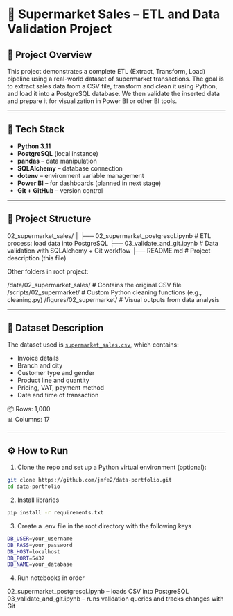 # 🛒 Supermarket Sales – ETL and Data Validation Project

## 📌 Project Overview

This project demonstrates a complete ETL (Extract, Transform, Load) pipeline using a real-world dataset of supermarket transactions. The goal is to extract sales data from a CSV file, transform and clean it using Python, and load it into a PostgreSQL database. We then validate the inserted data and prepare it for visualization in Power BI or other BI tools.

---

## 🧰 Tech Stack

- **Python 3.11**
- **PostgreSQL** (local instance)
- **pandas** – data manipulation
- **SQLAlchemy** – database connection
- **dotenv** – environment variable management
- **Power BI** – for dashboards (planned in next stage)
- **Git + GitHub** – version control

---

## 📁 Project Structure

02_supermarket_sales/
│
├── 02_supermarket_postgresql.ipynb # ETL process: load data into PostgreSQL
├── 03_validate_and_git.ipynb # Data validation with SQLAlchemy + Git workflow
├── README.md # Project description (this file)


Other folders in root project:

/data/02_supermarket_sales/ # Contains the original CSV file
/scripts/02_supermarket/ # Custom Python cleaning functions (e.g., cleaning.py)
/figures/02_supermarket/ # Visual outputs from data analysis


---

## 📄 Dataset Description

The dataset used is [`supermarket_sales.csv`](https://www.kaggle.com/datasets/aungpyaeap/supermarket-sales), which contains:

- Invoice details
- Branch and city
- Customer type and gender
- Product line and quantity
- Pricing, VAT, payment method
- Date and time of transaction

📦 Rows: 1,000  
📊 Columns: 17

---

## ⚙️ How to Run

1. Clone the repo and set up a Python virtual environment (optional):

```bash
git clone https://github.com/jmfe2/data-portfolio.git
cd data-portfolio
```
   
2. Install libraries

```bash
pip install -r requirements.txt
```

3. Create a .env file in the root directory with the following keys 

```bash
DB_USER=your_username
DB_PASS=your_password
DB_HOST=localhost
DB_PORT=5432
DB_NAME=your_database
```

4. Run notebooks in order

02_supermarket_postgresql.ipynb – loads CSV into PostgreSQL
03_validate_and_git.ipynb – runs validation queries and tracks changes with Git




 
